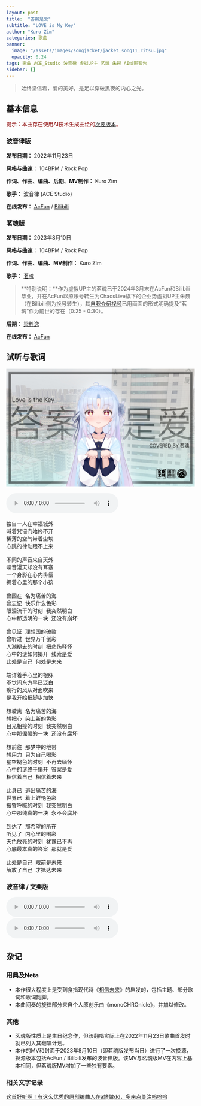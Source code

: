 ```yaml
---
layout: post
title:  "答案是爱"
subtitle: "LOVE is My Key"
author: "Kuro Zim"
categories: 歌曲
banner: 
  image: "/assets/images/songjacket/jacket_song11_ritsu.jpg"
  opacity: 0.24
tags: 歌曲 ACE_Studio 波音律 虚拟UP主 茗魂 朱聂 AI绘图警告
sidebar: []
---
```


>  始终坚信着，爱的美好，是足以穿破黑夜的内心之光。

## 基本信息

<font color="#8b0000">提示：本曲存在使用AI技术生成曲绘的</font>[次要版本](https://www.acfun.cn/v/ac40963855_2)<font color="#8b0000">。</font>

### 波音律版

**发布日期：** 2022年11月23日

**风格与曲速：** 104BPM / Rock Pop

**作词、作曲、编曲、后期、MV制作：** Kuro Zim

**歌手：** 波音律 (ACE Studio)

**在线发布：** [AcFun](https://www.acfun.cn/v/ac39905155) / [Bilibili](https://www.bilibili.com/video/BV1AG4y1d7ug)

### 茗魂版

**发布日期：** 2023年8月10日

**风格与曲速：** 104BPM / Rock Pop

**作词、作曲、编曲、MV制作：** Kuro Zim

**歌手：** [茗魂](https://www.acfun.cn/u/17912421)

>**特别说明：**作为虚拟UP主的茗魂已于2024年3月末在AcFun和Bilibili毕业，并在AcFun以原账号转生为ChaosLive旗下的企业势虚拟UP主朱聂（在Bilibili侧为换号转生），其[自我介绍视频](https://www.acfun.cn/v/ac44324547)已用画面的形式明确提及“茗魂”作为前世的存在（0:25 - 0:30）。

**后期：** [梁梓逸](https://www.acfun.cn/u/33999892)

**在线发布：** [AcFun](https://www.acfun.cn/v/ac42050497) 

## 试听与歌词

![这是图片](/assets/images/songjacket/jacket_song11_minghun.jpg)

<audio controls><source src="/assets/audio/song11minghun.mp3" type="audio/mp3"></audio>

<pre>
独自一人在幸福城外
喊着咒语门始终不开
稀薄的空气带着尘埃
心跳的律动跟不上来

不同的声音来自天外
噪音漫天却没有耳塞
一个身影在心内徘徊
拥着心里的那个小孩

曾困在 名为痛苦的海
曾忘记 快乐什么色彩
眼泪流干的时刻 我突然明白
心中那透明的一块 还没有崩坏

曾见证 理想国的破败
曾听过 世界万千倒彩
人潮褪去的时刻 把悲伤释怀
心中的谜如何揭开 线索是爱
此处是自己 何处是未来

端详着手心里的根脉
不觉间东方早已泛白
疾行的风从对面吹来
是我开始把脚步加快

想驶离 名为痛苦的海
想把心 染上新的色彩
目光相接的时刻 我突然明白
心中那倔强的一块 还没有腐坏

想前往 那梦中的地带
想用力 只为自己喝彩
星空褪色的时刻 不再去缅怀
心中的谜终于揭开 答案是爱
相信着自己 相信着未来

此身已 逃出痛苦的海
世界已 着上鲜艳色彩
振臂呼喊的时刻 我突然明白
心中那纯真的一块 永不会腐坏

到达了 那希望的所在
听见了 内心里的喝彩
天色放亮的时刻 犹豫已不再
心底最本真的答案 那就是爱

此处是自己 眼前是未来
解放了自己 才抵达未来
</pre>

### 波音律 / 文栗版

<audio controls><source src="/assets/audio/song11ritsu.mp3" type="audio/mp3"></audio>
<audio controls><source src="/assets/audio/song11willy.mp3" type="audio/mp3"></audio>

## 杂记

### 用典及Neta

* 本作很大程度上是受到食指现代诗《[相信未来](https://baike.baidu.com/item/%E7%9B%B8%E4%BF%A1%E6%9C%AA%E6%9D%A5/56396?)》的启发的，包括主题、部分歌词和歌词韵脚。
* 本曲间奏的旋律部分来自个人原创乐曲《monoCHROnicle》，并加以修改。

### 其他

* 茗魂版性质上是生日纪念作，但该翻唱实际上在2022年11月23日歌曲首发时就已列入其翻唱计划。
* 本作的MV和封面于2023年8月10日（即茗魂版发布当日）进行了一次换源，换源版本包括AcFun / Bilibili发布的波音律版。该MV与茗魂版MV在内容上基本相同，但茗魂版MV增加了一些独有要素。

### 相关文字记录

[这首好听啊！有这么优秀的原创编曲人在a站做dd，多来点关注呜呜呜](https://www.acfun.cn/moment/am2996695)